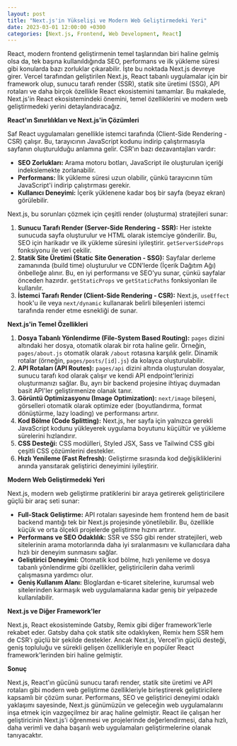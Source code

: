 ```yaml
---
layout: post
title: "Next.js'in Yükselişi ve Modern Web Geliştirmedeki Yeri"
date: 2023-03-01 12:00:00 +0300
categories: [Next.js, Frontend, Web Development, React]
---
```



React, modern frontend geliştirmenin temel taşlarından biri haline gelmiş olsa da, tek başına kullanıldığında SEO, performans ve ilk yükleme süresi gibi konularda bazı zorluklar çıkarabilir. İşte bu noktada Next.js devreye girer. Vercel tarafından geliştirilen Next.js, React tabanlı uygulamalar için bir framework olup, sunucu tarafı render (SSR), statik site üretimi (SSG), API rotaları ve daha birçok özellikle React ekosistemini tamamlar. Bu makalede, Next.js'in React ekosistemindeki önemini, temel özelliklerini ve modern web geliştirmedeki yerini detaylandıracağız.

**React'ın Sınırlılıkları ve Next.js'in Çözümleri**

Saf React uygulamaları genellikle istemci tarafında (Client-Side Rendering - CSR) çalışır. Bu, tarayıcının JavaScript kodunu indirip çalıştırmasıyla sayfanın oluşturulduğu anlamına gelir. CSR'ın bazı dezavantajları vardır:

*   **SEO Zorlukları:** Arama motoru botları, JavaScript ile oluşturulan içeriği indekslemekte zorlanabilir.
*   **Performans:** İlk yükleme süresi uzun olabilir, çünkü tarayıcının tüm JavaScript'i indirip çalıştırması gerekir.
*   **Kullanıcı Deneyimi:** İçerik yüklenene kadar boş bir sayfa (beyaz ekran) görülebilir.

Next.js, bu sorunları çözmek için çeşitli render (oluşturma) stratejileri sunar:

1.  **Sunucu Tarafı Render (Server-Side Rendering - SSR):** Her istekte sunucuda sayfa oluşturulur ve HTML olarak istemciye gönderilir. Bu, SEO için harikadır ve ilk yükleme süresini iyileştirir. `getServerSideProps` fonksiyonu ile veri çekilir.
2.  **Statik Site Üretimi (Static Site Generation - SSG):** Sayfalar derleme zamanında (build time) oluşturulur ve CDN'lerde (İçerik Dağıtım Ağı) önbelleğe alınır. Bu, en iyi performansı ve SEO'yu sunar, çünkü sayfalar önceden hazırdır. `getStaticProps` ve `getStaticPaths` fonksiyonları ile kullanılır.
3.  **İstemci Tarafı Render (Client-Side Rendering - CSR):** Next.js, `useEffect` hook'u ile veya `next/dynamic` kullanarak belirli bileşenleri istemci tarafında render etme esnekliği de sunar.

**Next.js'in Temel Özellikleri**

1.  **Dosya Tabanlı Yönlendirme (File-System Based Routing):** `pages` dizini altındaki her dosya, otomatik olarak bir rota haline gelir. Örneğin, `pages/about.js` otomatik olarak `/about` rotasına karşılık gelir. Dinamik rotalar (örneğin, `pages/posts/[id].js`) da kolayca oluşturulabilir.
2.  **API Rotaları (API Routes):** `pages/api` dizini altında oluşturulan dosyalar, sunucu tarafı kod olarak çalışır ve kendi API endpoint'lerinizi oluşturmanızı sağlar. Bu, ayrı bir backend projesine ihtiyaç duymadan basit API'ler geliştirmenize olanak tanır.
3.  **Görüntü Optimizasyonu (Image Optimization):** `next/image` bileşeni, görselleri otomatik olarak optimize eder (boyutlandırma, format dönüştürme, lazy loading) ve performansı artırır.
4.  **Kod Bölme (Code Splitting):** Next.js, her sayfa için yalnızca gerekli JavaScript kodunu yükleyerek uygulama boyutunu küçültür ve yükleme sürelerini hızlandırır.
5.  **CSS Desteği:** CSS modülleri, Styled JSX, Sass ve Tailwind CSS gibi çeşitli CSS çözümlerini destekler.
6.  **Hızlı Yenileme (Fast Refresh):** Geliştirme sırasında kod değişikliklerini anında yansıtarak geliştirici deneyimini iyileştirir.

**Modern Web Geliştirmedeki Yeri**

Next.js, modern web geliştirme pratiklerini bir araya getirerek geliştiricilere güçlü bir araç seti sunar:

*   **Full-Stack Geliştirme:** API rotaları sayesinde hem frontend hem de basit backend mantığı tek bir Next.js projesinde yönetilebilir. Bu, özellikle küçük ve orta ölçekli projelerde geliştirme hızını artırır.
*   **Performans ve SEO Odaklılık:** SSR ve SSG gibi render stratejileri, web sitelerinin arama motorlarında daha iyi sıralanmasını ve kullanıcılara daha hızlı bir deneyim sunmasını sağlar.
*   **Geliştirici Deneyimi:** Otomatik kod bölme, hızlı yenileme ve dosya tabanlı yönlendirme gibi özellikler, geliştiricilerin daha verimli çalışmasına yardımcı olur.
*   **Geniş Kullanım Alanı:** Bloglardan e-ticaret sitelerine, kurumsal web sitelerinden karmaşık web uygulamalarına kadar geniş bir yelpazede kullanılabilir.

**Next.js ve Diğer Framework'ler**

Next.js, React ekosisteminde Gatsby, Remix gibi diğer framework'lerle rekabet eder. Gatsby daha çok statik site odaklıyken, Remix hem SSR hem de CSR'ı güçlü bir şekilde destekler. Ancak Next.js, Vercel'in güçlü desteği, geniş topluluğu ve sürekli gelişen özellikleriyle en popüler React framework'lerinden biri haline gelmiştir.

**Sonuç**

Next.js, React'ın gücünü sunucu tarafı render, statik site üretimi ve API rotaları gibi modern web geliştirme özellikleriyle birleştirerek geliştiricilere kapsamlı bir çözüm sunar. Performans, SEO ve geliştirici deneyimi odaklı yaklaşımı sayesinde, Next.js günümüzün ve geleceğin web uygulamalarını inşa etmek için vazgeçilmez bir araç haline gelmiştir. React ile çalışan her geliştiricinin Next.js'i öğrenmesi ve projelerinde değerlendirmesi, daha hızlı, daha verimli ve daha başarılı web uygulamaları geliştirmelerine olanak tanıyacaktır.